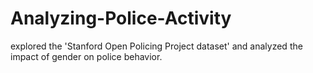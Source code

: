 # Analyzing-Police-Activity
explored the 'Stanford Open Policing Project dataset' and analyzed the impact of gender on police behavior.
